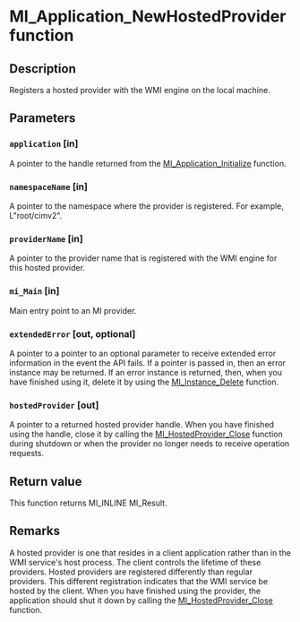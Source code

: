 # MI_Application_NewHostedProvider function

## Description

Registers a hosted provider with the WMI engine on the local machine.

## Parameters

### `application` [in]

A pointer to the handle returned from the
[MI_Application_Initialize](https://learn.microsoft.com/previous-versions/windows/desktop/api/mi/nf-mi-mi_application_initializev1)
function.

### `namespaceName` [in]

A pointer to the namespace where the provider is registered. For example,
L"root/cimv2".

### `providerName` [in]

A pointer to the provider name that is registered with the WMI engine for this hosted provider.

### `mi_Main` [in]

Main entry point to an MI provider.

### `extendedError` [out, optional]

A pointer to a pointer to an optional parameter to receive extended error information in the event the API
fails. If a pointer is passed in, then an error instance may be returned. If an error instance is returned,
then, when you have finished using it, delete it by using the
[MI_Instance_Delete](https://learn.microsoft.com/previous-versions/windows/desktop/api/mi/nf-mi-mi_instance_delete) function.

### `hostedProvider` [out]

A pointer to a returned hosted provider handle. When you have finished using the handle, close it by
calling the [MI_HostedProvider_Close](https://learn.microsoft.com/previous-versions/windows/desktop/api/mi/nf-mi-mi_hostedprovider_close)
function during shutdown or when the provider no longer needs to receive operation requests.

## Return value

This function returns MI_INLINE MI_Result.

## Remarks

A hosted provider is one that resides in a client application rather than in the WMI service's host process.
The client controls the lifetime of these providers. Hosted providers are registered differently than regular
providers. This different registration indicates that the WMI service be hosted by the client. When you have
finished using the provider, the application should shut it down by calling the
[MI_HostedProvider_Close](https://learn.microsoft.com/previous-versions/windows/desktop/api/mi/nf-mi-mi_hostedprovider_close) function.